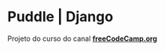 # Puddle | Django
Projeto do curso do canal [**freeCodeCamp.org**](https://www.youtube.com/@freecodecamp)
